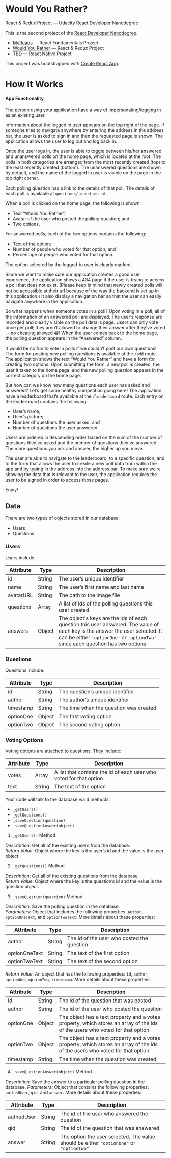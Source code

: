 # Would You Rather?
React & Redux Project — Udacity React Developer Nanodegree

This is the second project of the [React Developer Nanodegree](https://eu.udacity.com/course/react-nanodegree--nd019).

* [MyReads](https://github.com/dxit/reactnd-project-myreads-starter) — React Fundamentals Project
* [Would You Rather](https://github.com/dxit/react-redux-would-you-rather) — React & Redux Project
* TBD — React Native Project

This project was bootstrapped with [Create React App](https://github.com/facebookincubator/create-react-app).

# How It Works
#### App Functionality
The person using your application have a way of impersonating/logging in as an existing user.

Information about the logged in user appears on the top right of the page. If someone tries to navigate anywhere by entering the address in the address bar, the user is asked to sign in and then the requested page is shown. The application allows the user to log out and log back in.

Once the user logs in, the user is able to toggle between his/her answered and unanswered polls on the home page, which is located at the root. The polls in both categories are arranged from the most recently created (top) to the least recently created (bottom). The unanswered questions are shown by default, and the name of the logged in user is visible on the page in the top right corner.

Each polling question has a link to the details of that poll. The details of each poll is available at `questions/:question_id`.

When a poll is clicked on the home page, the following is shown:

- Text “Would You Rather”;
- Avatar of the user who posted the polling question; and
- Two options.

For answered polls, each of the two options contains the following:

- Text of the option;
- Number of people who voted for that option; and
- Percentage of people who voted for that option.

The option selected by the logged-in user is clearly marked.

Since we want to make sure our application creates a good user experience, the application shows a 404 page if the user is trying to access a poll that does not exist. (Please keep in mind that newly created polls will not be accessible at their url because of the way the backend is set up in this application.) It also display a navigation bar so that the user can easily navigate anywhere in the application.

So what happens when someone votes in a poll? Upon voting in a poll, all of the information of an answered poll are displayed. The user’s response are recorded and clearly visible on the poll details page. Users can only vote once per poll; they aren’t allowed to change their answer after they’ve voted -- no cheating allowed 😁! When the user comes back to the home page, the polling question appears in the “Answered” column.

It would be no fun to vote in polls if we couldn’t post our own questions! The form for posting new polling questions is available at the `/add` route. The application shows the text “Would You Rather” and have a form for creating two options. Upon submitting the form, a new poll is created, the user it taken to the home page, and the new polling question appears in the correct category on the home page.

But how can we know how many questions each user has asked and answered? Let’s get some healthy competition going here! The application have a leaderboard that’s available at the `/leaderboard` route. Each entry on the leaderboard contains the following:

- User’s name;
- User’s picture;
- Number of questions the user asked; and
- Number of questions the user answered

Users are ordered in descending order based on the sum of the number of questions they’ve asked and the number of questions they’ve answered. The more questions you ask and answer, the higher up you move.

The user are able to navigate to the leaderboard, to a specific question, and to the form that allows the user to create a new poll both from within the app and by typing in the address into the address bar. To make sure we’re showing the data that is relevant to the user, the application requires the user to be signed in order to access those pages.

Enjoy!

## Data

There are two types of objects stored in our database:

* Users
* Questions

### Users

Users include:

| Attribute    | Type             | Description           |
|-----------------|------------------|-------------------         |
| id                 | String           | The user’s unique identifier |
| name          | String           | The user’s first name  and last name     |
| avatarURL  | String           | The path to the image file |
| questions | Array | A list of ids of the polling questions this user created|
| answers      | Object         |  The object's keys are the ids of each question this user answered. The value of each key is the answer the user selected. It can be either `'optionOne'` or `'optionTwo'` since each question has two options.

### Questions

Questions include:

| Attribute | Type | Description |
|-----------------|------------------|-------------------|
| id                  | String | The question’s unique identifier |
| author        | String | The author’s unique identifier |
| timestamp | String | The time when the question was created|
| optionOne | Object | The first voting option|
| optionTwo | Object | The second voting option|

### Voting Options

Voting options are attached to questions. They include:

| Attribute | Type | Description |
|-----------------|------------------|-------------------|
| votes             | Array | A list that contains the id of each user who voted for that option|
| text                | String | The text of the option |

Your code will talk to the database via 4 methods:

* `_getUsers()`
* `_getQuestions()`
* `_saveQuestion(question)`
* `_saveQuestionAnswer(object)`

1) `_getUsers()` Method

*Description*: Get all of the existing users from the database.  
*Return Value*: Object where the key is the user’s id and the value is the user object.

2) `_getQuestions()` Method

*Description*: Get all of the existing questions from the database.  
*Return Value*: Object where the key is the question’s id and the value is the question object.

3) `_saveQuestion(question)` Method

*Description*: Save the polling question in the database.  
*Parameters*:  Object that includes the following properties: `author`, `optionOneText`, and `optionTwoText`. More details about these properties:

| Attribute | Type | Description |
|-----------------|------------------|-------------------|
| author | String | The id of the user who posted the question|
| optionOneText| String | The text of the first option |
| optionTwoText | String | The text of the second option |

*Return Value*:  An object that has the following properties: `id`, `author`, `optionOne`, `optionTwo`, `timestamp`. More details about these properties:

| Attribute | Type | Description |
|-----------------|------------------|-------------------|
| id | String | The id of the question that was posted|
| author | String | The id of the user who posted the question|
| optionOne | Object | The object has a text property and a votes property, which stores an array of the ids of the users who voted for that option|
| optionTwo | Object | The object has a text property and a votes property, which stores an array of the ids of the users who voted for that option|
|timestamp|String | The time when the question was created|

4) `_saveQuestionAnswer(object)` Method

*Description*: Save the answer to a particular polling question in the database.
*Parameters*: Object that contains the following properties: `authedUser`, `qid`, and `answer`. More details about these properties:

| Attribute | Type | Description |
|-----------------|------------------|-------------------|
| authedUser | String | The id of the user who answered the question|
| qid | String | The id of the question that was answered|
| answer | String | The option the user selected. The value should be either `"optionOne"` or `"optionTwo"`|
